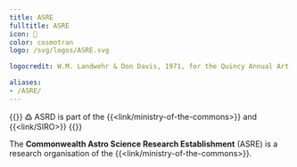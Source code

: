 ```yaml
---
title: ASRE
fulltitle: ASRE
icon: 🔬
color: cosmotran
logo: /svg/logos/ASRE.svg

logocredit: W.M. Landwehr & Don Davis, 1971, for the Quincy Annual Art Show

aliases:
- /ASRE/
---
```

{{<note>}}
߷ ASRD is part of the {{<link/ministry-of-the-commons>}} and {{<link/SIRO>}}
{{</note>}}

The <span class="fi fi-min-asre fis"></span> **Commonwealth Astro Science Research Establishment** (ASRE) is a research organisation of the {{<link/ministry-of-the-commons>}}.